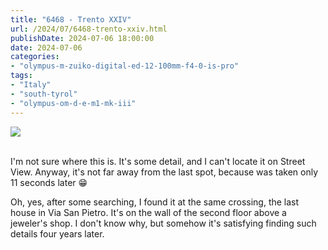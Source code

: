 ```yaml
---
title: "6468 - Trento XXIV"
url: /2024/07/6468-trento-xxiv.html
publishDate: 2024-07-06 18:00:00
date: 2024-07-06
categories:
- "olympus-m-zuiko-digital-ed-12-100mm-f4-0-is-pro"
tags:
- "Italy"
- "south-tyrol"
- "olympus-om-d-e-m1-mk-iii"
---
```

<div class="container">
<div class="center"><a target="_blank" href="https://d25zfm9zpd7gm5.cloudfront.net/1200x1200/2020/20200905_142353_lr.jpg"><img class="webfeedsFeaturedVisual" src="https://d25zfm9zpd7gm5.cloudfront.net/0600x0600/2020/20200905_142353_lr.jpg" /></a></div>
</div>
<br />

I'm not sure where this is. It's some detail, and I can't
locate it on Street View. Anyway, it's not far away from the
last spot, because was taken only 11 seconds later :grin:

Oh, yes, after some searching, I found it at the same
crossing, the last house in Via San Pietro. It's on the wall
of the second floor above a jeweler's shop. I don't know
why, but somehow it's satisfying finding such details four
years later.
